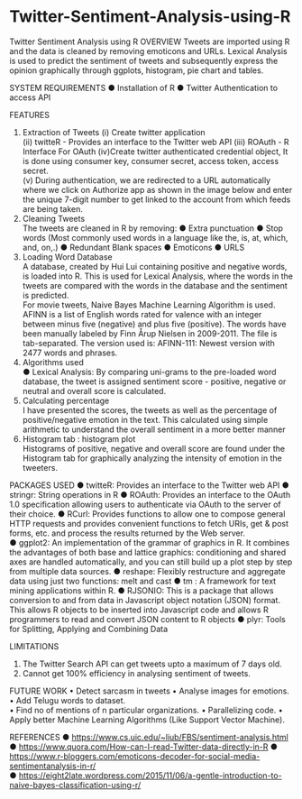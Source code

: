 # Twitter-Sentiment-Analysis-using-R
Twitter Sentiment Analysis using R
OVERVIEW
Tweets are imported using R and the data is cleaned by removing emoticons and URLs. Lexical Analysis is used to predict the sentiment of tweets and subsequently express the opinion graphically through ggplots, histogram, pie chart and tables.

SYSTEM REQUIREMENTS
● Installation of R 
● Twitter Authentication to access API  

FEATURES
1. Extraction of Tweets 
(i) Create twitter application  
(ii) twitteR - Provides an interface to the Twitter web API
(iii) ROAuth - R Interface For OAuth
(iv)Create twitter authenticated credential object, It is done using consumer key, consumer secret, access token, access secret.  
(v) During authentication, we are redirected  to a URL automatically where we click on Authorize app as shown in the image below and enter the unique 7-digit number to get linked to the account from which feeds are being taken.
2. Cleaning Tweets  
The tweets are cleaned in R by removing:
 ● Extra punctuation 
● Stop words (Most commonly used words in a language like the, is, at, which, and, on,.)
 ● Redundant Blank spaces
 ● Emoticons 
● URLS  
3. Loading Word Database  
A database, created by Hui Lui containing positive and negative words, is loaded into R. This is used for Lexical Analysis, where the words in the tweets are compared with the words in the database and the sentiment is predicted.  
For movie tweets, Naive Bayes Machine Learning Algorithm is used. AFINN is a list of English words rated for valence with an integer between minus five (negative) and plus five (positive). The words have been manually labeled by Finn Årup Nielsen in 2009-2011. The file is tab-separated. The version used is: AFINN-111: Newest version with 2477 words and phrases.
4. Algorithms used  
● Lexical Analysis: By comparing uni-grams to the pre-loaded word database, the tweet is assigned sentiment score - positive, negative or neutral and overall score is calculated.
5. Calculating percentage  
 I have presented the scores, the tweets as well as the percentage of positive/negative emotion in the text. This calculated using simple arithmetic to understand the overall sentiment in a more better manner
6. Histogram tab : histogram plot  
Histograms of positive, negative and overall score are found under the Histogram tab for graphically analyzing the intensity of emotion in the tweeters.

PACKAGES USED
● twitteR: Provides an interface to the Twitter web API 
● stringr: String operations in R 
● ROAuth: Provides an interface to the OAuth 1.0 specification allowing users to authenticate via OAuth to the server of their choice. 
● RCurl: Provides functions to allow one to compose general HTTP requests and provides convenient functions to fetch URIs, get & post forms, etc. and process the results returned by the Web server.  
● ggplot2: An implementation of the grammar of graphics in R. It combines the advantages of both base and lattice graphics: conditioning and shared axes are handled automatically, and you can still build up a plot step by step from multiple data sources. 
● reshape: Flexibly restructure and aggregate data using just two functions: melt and cast 
● tm : A framework for text mining applications within R. 
● RJSONIO: This is a package that allows conversion to and from data in Javascript object notation (JSON) format. This allows R objects to be inserted into Javascript code and allows R programmers to read and convert JSON content to R objects 
● plyr: Tools for Splitting, Applying and Combining Data

LIMITATIONS
 1. The Twitter Search API can get tweets upto a maximum of 7 days old.  
 2. Cannot get 100% efficiency in analysing sentiment of tweets. 

FUTURE WORK
•	Detect sarcasm in tweets 
•	Analyse images for emotions.  
•	Add Telugu  words to dataset.  
•	Find no of mentions of n particular organizations. 
•	Parallelizing code. 
•	Apply better Machine Learning Algorithms (Like Support Vector Machine).

REFERENCES
●   https://www.cs.uic.edu/~liub/FBS/sentiment-analysis.html
 ●   https://www.quora.com/How-can-I-read-Twitter-data-directly-in-R
●   https://www.r-bloggers.com/emoticons-decoder-for-social-media-sentimentanalysis-in-r/  
●   https://eight2late.wordpress.com/2015/11/06/a-gentle-introduction-to-naive-bayes-classification-using-r/

